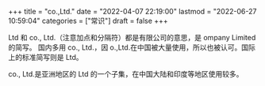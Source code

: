 +++
title = "co.,Ltd."
date = "2022-04-07 22:19:00"
lastmod = "2022-06-27 10:59:04"
categories = ["常识"]
draft = false
+++

Ltd 和 co., Ltd.（注意加点和分隔符）都是有限公司的意思，是 ompany Limited 的简写。
国内多用 co., Ltd.，因 o.,Ltd.在中国被大量使用，所以也被认可。国际上的标准简写则是 Ltd。

co., Ltd.是亚洲地区的 Ltd 的一个子集，在中国大陆和印度等地区使用较多。